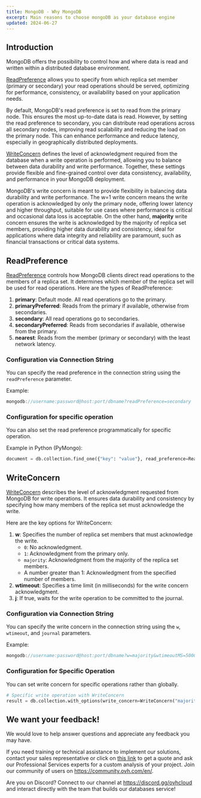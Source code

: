 ```yaml
---
title: MongoDB - Why MongoDB
excerpt: Main reasons to choose mongoDB as your database engine
updated: 2024-06-27
---
```


## Introduction

MongoDB offers the possibility to control how and where data is read and written within a distributed database environment.

[ReadPreference](https://www.mongodb.com/docs/manual/core/read-preference/) allows you to specify from which replica set member (primary or secondary) your read operations should be served, optimizing for performance, consistency, or availability based on your application needs.

By default, MongoDB's read preference is set to read from the primary node. This ensures the most up-to-date data is read. However, by setting the read preference to secondary, you can distribute read operations across all secondary nodes, improving read scalability and reducing the load on the primary node. This can enhance performance and reduce latency, especially in geographically distributed deployments.

[WriteConcern](https://www.mongodb.com/docs/manual/reference/write-concern/) defines the level of acknowledgment required from the database when a write operation is performed, allowing you to balance between data durability and write performance. Together, these settings provide flexible and fine-grained control over data consistency, availability, and performance in your MongoDB deployment.

MongoDB's write concern is meant to provide flexibility in balancing data durability and write performance. The w=1 write concern means the write operation is acknowledged by only the primary node, offering lower latency and higher throughput, suitable for use cases where performance is critical and occasional data loss is acceptable. On the other hand, **majority** write concern ensures the write is acknowledged by the majority of replica set members, providing higher data durability and consistency, ideal for applications where data integrity and reliability are paramount, such as financial transactions or critical data systems.



## ReadPreference

[ReadPreference](https://www.mongodb.com/docs/manual/core/read-preference/) controls how MongoDB clients direct read operations to the members of a replica set. It determines which member of the replica set will be used for read operations. Here are the types of ReadPreference:

1. **primary**: Default mode. All read operations go to the primary.
2. **primaryPreferred**: Reads from the primary if available, otherwise from secondaries.
3. **secondary**: All read operations go to secondaries.
4. **secondaryPreferred**: Reads from secondaries if available, otherwise from the primary.
5. **nearest**: Reads from the member (primary or secondary) with the least network latency.

### Configuration via Connection String

You can specify the read preference in the connection string using the `readPreference` parameter.

Example:

```javascript
mongodb://username:password@host:port/dbname?readPreference=secondary
```

### Configuration for specific operation

You can also set the read preference programmatically for specific operation.

Example in Python (PyMongo):
```python
document = db.collection.find_one({"key": "value"}, read_preference=ReadPreference.NEAREST)
```

## WriteConcern

[WriteConcern](https://www.mongodb.com/docs/manual/reference/write-concern/) describes the level of acknowledgment requested from MongoDB for write operations. It ensures data durability and consistency by specifying how many members of the replica set must acknowledge the write.

Here are the key options for WriteConcern:

1. **w**: Specifies the number of replica set members that must acknowledge the write.
   - `0`: No acknowledgment.
   - `1`: Acknowledgment from the primary only.
   - `majority`: Acknowledgment from the majority of the replica set members.
   - A number greater than 1: Acknowledgment from the specified number of members.
2. **wtimeout**: Specifies a time limit (in milliseconds) for the write concern acknowledgment.
3. **j**: If true, waits for the write operation to be committed to the journal.

### Configuration via Connection String

You can specify the write concern in the connection string using the `w`, `wtimeout`, and `journal` parameters.

Example:

```javascript
mongodb://username:password@host:port/dbname?w=majority&wtimeoutMS=5000&journal=true
```
### Configuration for Specific Operation

You can set write concern for specific operations rather than globally.

```python
# Specific write operation with WriteConcern
result = db.collection.with_options(write_concern=WriteConcern("majority")).insert_one({"key": "value"})
```

## We want your feedback!

We would love to help answer questions and appreciate any feedback you may have.

If you need training or technical assistance to implement our solutions, contact your sales representative or click on [this link](https://www.ovhcloud.com/en-gb/professional-services/) to get a quote and ask our Professional Services experts for a custom analysis of your project. Join our community of users on <https://community.ovh.com/en/>.

Are you on Discord? Connect to our channel at <https://discord.gg/ovhcloud> and interact directly with the team that builds our databases service!
